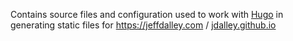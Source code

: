 Contains source files and configuration used to work with [Hugo](https://github.com/gohugoio/hugo) in generating static files for https://jeffdalley.com / [jdalley.github.io](https://github.com/jdalley/jdalley.github.io)

